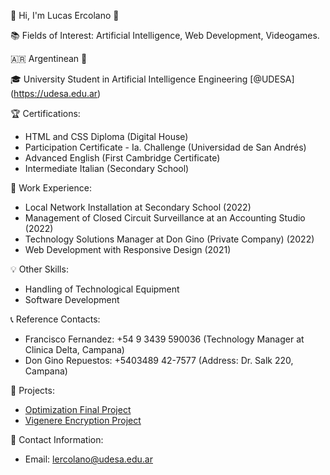 👤 Hi, I'm Lucas Ercolano 👋

📚 Fields of Interest: Artificial Intelligence, Web Development, Videogames. 

🇦🇷 Argentinean 🧉

🎓 University Student in Artificial Intelligence Engineering [@UDESA] (https://udesa.edu.ar)

🏆 Certifications:
- HTML and CSS Diploma (Digital House)
- Participation Certificate - Ia. Challenge (Universidad de San Andrés)
- Advanced English (First Cambridge Certificate)
- Intermediate Italian (Secondary School)

💼 Work Experience:
- Local Network Installation at Secondary School (2022)
- Management of Closed Circuit Surveillance at an Accounting Studio (2022)
- Technology Solutions Manager at Don Gino (Private Company) (2022)
- Web Development with Responsive Design (2021)

💡 Other Skills:
- Handling of Technological Equipment
- Software Development

📞 Reference Contacts:
- Francisco Fernandez: +54 9 3439 590036 (Technology Manager at Clinica Delta, Campana)
- Don Gino Repuestos: +5403489 42-7577 (Address: Dr. Salk 220, Campana)

📂 Projects:
- [Optimization Final Project](https://github.com/LucasErcolano/Optimization-Final-Project.git)
- [Vigenere Encryption Project](https://github.com/LucasErcolano/Vigenere-Encryption-Project.git)

📧 Contact Information:
- Email: lercolano@udesa.edu.ar
